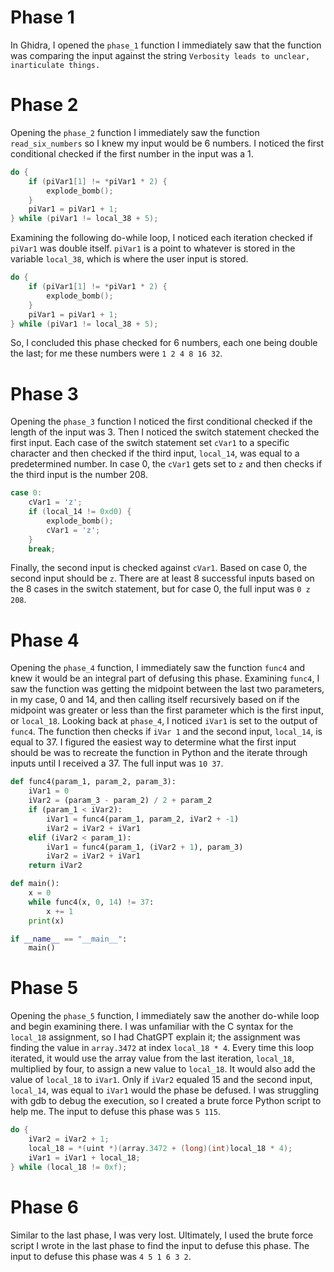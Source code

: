 # Phase 1

In Ghidra, I opened the `phase_1` function I immediately saw that the function was comparing the input against the string `Verbosity leads to unclear, inarticulate things.`

# Phase 2

Opening the `phase_2` function I immediately saw the function `read_six_numbers` so I knew my input would be 6 numbers. I noticed the first conditional checked if the first number in the input was a 1. 

```c
do {
	if (piVar1[1] != *piVar1 * 2) {
		explode_bomb();
	}
	piVar1 = piVar1 + 1;
} while (piVar1 != local_38 + 5);
```

Examining the following do-while loop, I noticed each iteration checked if `piVar1` was double itself. `piVar1` is a point to whatever is stored in the variable `local_38`, which is where the user input is stored. 

```c
do {
	if (piVar1[1] != *piVar1 * 2) {
		explode_bomb();
	}
	piVar1 = piVar1 + 1;
} while (piVar1 != local_38 + 5);
```

So, I concluded this phase checked for 6 numbers, each one being double the last; for me these numbers were `1 2 4 8 16 32`.

# Phase 3

Opening the `phase_3` function I noticed the first conditional checked if the length of the input was 3. Then I noticed the switch statement checked the first input. Each case of the switch statement set `cVar1` to a specific character and then checked if the third input, `local_14`, was equal to a predetermined number. In case 0, the `cVar1` gets set to `z` and then checks if the third input is the number 208.

```c
case 0:
	cVar1 = 'z';
	if (local_14 != 0xd0) {
		explode_bomb();
		cVar1 = 'z';
    }
    break;
```

Finally, the second input is checked against `cVar1`. Based on case 0, the second input should be `z`. There are at least 8 successful inputs based on the 8 cases in the switch statement, but for case 0, the full input was `0 z 208`.

# Phase 4

Opening the `phase_4` function, I immediately saw the function `func4` and knew it would be an integral part of defusing this phase. Examining `func4`, I saw the function was getting the midpoint between the last two parameters, in my case, 0 and 14, and then calling itself recursively based on if the midpoint was greater or less than the first parameter which is the first input, or `local_18`. Looking back at `phase_4`, I noticed `iVar1` is set to the output of `func4`. The function then checks if `iVar 1` and the second input, `local_14`, is equal to 37. I figured the easiest way to determine what the first input should be was to recreate the function in Python and the iterate through inputs until I received a 37. The full input was `10 37`.

```python
def func4(param_1, param_2, param_3):
	iVar1 = 0
	iVar2 = (param_3 - param_2) / 2 + param_2
	if (param_1 < iVar2):
	    iVar1 = func4(param_1, param_2, iVar2 + -1)
	    iVar2 = iVar2 + iVar1
	elif (iVar2 < param_1):
	    iVar1 = func4(param_1, (iVar2 + 1), param_3)
	    iVar2 = iVar2 + iVar1
	return iVar2

def main():
	x = 0
	while func4(x, 0, 14) != 37:
		x += 1
	print(x)

if __name__ == "__main__":
	main()
```

# Phase 5

Opening the `phase_5` function, I immediately saw the another do-while loop and begin examining there. I was unfamiliar with the C syntax for the `local_18` assignment, so I had ChatGPT explain it; the assignment was finding the value in `array.3472` at index `local_18 * 4`. Every time this loop iterated, it would use the array value from the last iteration,  `local_18`, multiplied by four, to assign a new value to `local_18`.  It would also add the value of `local_18` to `iVar1`. Only if `iVar2` equaled 15 and the second input, `local_14`, was equal to `iVar1` would the phase be defused. I was struggling with gdb to debug the execution, so I created a brute force Python script to help me. The input to defuse this phase was `5 115`.

```c
do {
	iVar2 = iVar2 + 1;
	local_18 = *(uint *)(array.3472 + (long)(int)local_18 * 4);
    iVar1 = iVar1 + local_18;
} while (local_18 != 0xf);
```

# Phase 6

Similar to the last phase, I was very lost. Ultimately, I used the brute force script I wrote in the last phase to find the input to defuse this phase. The input to defuse this phase was `4 5 1 6 3 2`.
